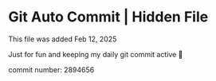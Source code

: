 # Git Auto Commit | Hidden File

This file was added Feb 12, 2025

Just for fun and keeping my daily git commit active 🤪

commit number: 2894656
